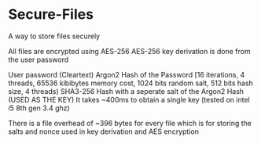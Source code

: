 # Secure-Files
 A way to store files securely
 
All files are encrypted using AES-256
AES-256 key derivation is done from the user password

User password (Cleartext)
Argon2 Hash of the Password [16 iterations, 4 threads, 65536 kibibytes memory cost, 1024 bits random salt, 512 bits hash size, 4 threads)
SHA3-256 Hash with a seperate salt of the Argon2 Hash (USED AS THE KEY)
It takes ~400ms to obtain a single key (tested on intel i5 8th gen 3.4 ghz)

There is a file overhead of ~396 bytes for every file which is for storing the salts and nonce used in key derivation and AES encryption







